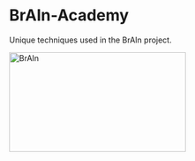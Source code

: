 # BrAIn-Academy
Unique techniques used in the BrAIn project.

<img src="[[http://url/to/img.png](https://img.imgyukle.com/2023/07/23/rvtrDs.png)https://img.imgyukle.com/2023/07/23/rvtrDs.png](https://imgyukle.com/i/rvtrDs)" alt="BrAIn" width="320" height="180">
